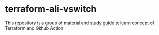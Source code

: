 # terraform-ali-vswitch
This repository is a group of material and study guide to learn concept of Terraform and Github Action
